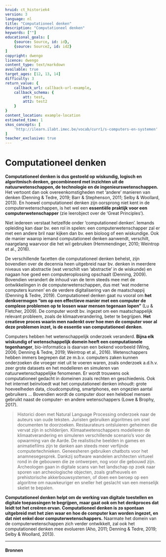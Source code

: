 ```yaml
---
hruid: ct_historiek4
version: 3
language: nl
title: "Computationeel denken"
description: "Computationeel denken"
keywords: [""]
educational_goals: [
    {source: Source, id: id}, 
    {source: Source2, id: id2}
]
copyright: dwengo
licence: dwengo
content_type: text/markdown
available: true
target_ages: [12, 13, 14]
difficulty: 3
return_value: {
    callback_url: callback-url-example,
    callback_schema: {
        att: test,
        att2: test2
    }
}
content_location: example-location
estimated_time: 1
skos_concepts: [
    'http://ilearn.ilabt.imec.be/vocab/curr1/s-computers-en-systemen'
]
teacher_exclusive: true
---
```


# Computationeel denken

**Computationeel denken is dus gestoeld op wiskundig, logisch en algoritmisch denken, gecombineerd met inzichten uit de natuurwetenschappen, de technologie en de ingenieurswetenschappen.** Het vertoont dan ook overeenkomstigheden met ‘andere’ manieren van denken (Denning & Tedre, 2019; Barr & Stephenson, 2011; Selby & Woollard, 2013). En hoewel computationeel denken zijn oorsprong niet kent in de computerwetenschappen, is het wel een **essentiële praktijk voor een computerwetenschapper** (zie leerobject over de ‘Great Principles’). 

Niet iedereen verstaat hetzelfde onder ‘computationeel denken’. Iemands opleiding kan daar bv. een rol in spelen: een computerwetenschapper zal er met een andere bril naar kijken dan bv. een bioloog of een wiskundige. 
Ook de manier waarop iemand computationeel denken aanwendt, verschilt, naargelang waarvoor die het wil gebruiken (Hemmendinger, 2010; Weintrop et al., 2016). 

De verschillende facetten die computationeel denken behelst, zijn bovendien over de decennia heen uitgebreid naar bv. denken in meerdere niveaus van abstractie (wat verschilt van ‘abstractie’ in de wiskunde) en nagaan hoe goed een computeroplossing opschaalt (Denning, 2009). Bovendien verandert de inhoud van de term steeds mee met de ontwikkelingen in de computerwetenschappen, dus met ‘wat moderne computers kunnen’ en de verdere digitalisering van de maatschappij (Denning & Tedre, 2019). Computationeel denken gaat nu vooral om **het denkvermogen “om op een effectieve manier met een computer de complexe problemen op te lossen waar mensen tegenaan lopen”** (Lu & Fletcher, 2009). De computer wordt bv. ingezet om een maatschappelijk relevant probleem, zoals de klimaatverandering, beter te begrijpen. **Het creatieve proces waarin men nadenkt over hoe men de computer voor al deze problemen inzet, is de essentie van computationeel denken**. 

Computers hebben het wetenschappelijk onderzoek veranderd. **Bijna elk wiskundig of wetenschappelijk domein heeft een computationele tegenhanger**, bio-informatica is daarvan een bekend voorbeeld (Wing, 2006; Denning & Tedre, 2019; Weintrop et al., 2016). Wetenschappers hebben immers begrepen dat ze m.b.v. computers zaken kunnen onderzoeken die vroeger niet uit te voeren waren, zoals onderzoek a.d.h.v. zeer grote datasets en het modelleren en simuleren van natuurwetenschappelijke fenomenen. Er wordt trouwens ook computationeel gedacht in domeinen zoals rechten en geschiedenis. Ook het internet beïnvloedt wat het computationeel denken inhoudt: grote hoeveelheden data, cloudcomputing, smartphones, een ongezien aantal gebruikers ... 
Bovendien wordt de computer door een heleboel mensen gebruikt naast de computer- en andere wetenschappers (Lowe & Brophy, 2017). 

> Historici doen met Natural Language Processing onderzoek naar de auteurs van oude teksten. Juristen gebruiken algoritmes om snel documenten te doorzoeken. Restaurateurs ontsluieren geheimen die vervat zijn in schilderijen. Klimaatwetenschappers modelleren de klimaatverandering en simuleren verschillende  scenario’s voor de opwarming van de Aarde. De realistische beelden in games en animatiefilms zijn te danken aan steeds meer verfijnde computertechnieken. 
> Geneesheren gebruiken chatbots voor het anamnesegesprek. Dankzij software wandelen architecten virtueel rond in de gebouwen die ze ontwerpen, nog voor die gebouwd zijn. 
> Archeologen gaan in digitale scans van het landschap op zoek naar sporen van archeologische objecten, zoals grafheuvels en prehistorische akkerbouwsystemen, of doen een beroep op een algoritme om nauwkeuriger en sneller het geslacht van een menselijk skelet te bepalen. 

**Computationeel denken helpt om de werking van digitale toestellen en digitale toepassingen te begrijpen, maar gaat ook om het denkproces dat leidt tot het creëren ervan. Computationeel denken is zo spontaan uitgebreid met het zien waar en hoe de computer kan worden ingezet, en dat niet enkel door computerwetenschappers.** Naarmate het domein van de computerwetenschappen zich verder ontwikkelt, zal ook het computationeel denken mee evolueren (Aho, 2011; Denning & Tedre, 2019; Selby & Woollard, 2013).

-----------------------
#### Bronnen

